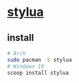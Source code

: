 # [stylua](https://github.com/JohnnyMorganz/StyLua)

## install

```sh
# Arch
sudo pacman -S stylua
# Windows 10
scoop install stylua
```
